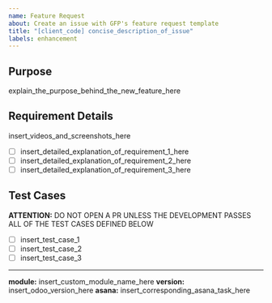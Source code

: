 ```yaml
---
name: Feature Request
about: Create an issue with GFP's feature request template
title: "[client_code] concise_description_of_issue"
labels: enhancement
--- 
```


## Purpose

explain_the_purpose_behind_the_new_feature_here

## Requirement Details

insert_videos_and_screenshots_here

- [ ] insert_detailed_explanation_of_requirement_1_here
- [ ] insert_detailed_explanation_of_requirement_2_here
- [ ] insert_detailed_explanation_of_requirement_3_here

## Test Cases
**ATTENTION:** DO NOT OPEN A PR UNLESS THE DEVELOPMENT PASSES ALL OF THE TEST CASES DEFINED BELOW

- [ ] insert_test_case_1
- [ ] insert_test_case_2
- [ ] insert_test_case_3

---

**module:** insert_custom_module_name_here
**version:** insert_odoo_version_here
**asana:** insert_corresponding_asana_task_here
